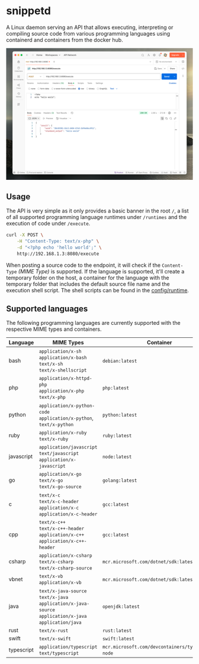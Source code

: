 # snippetd

A Linux daemon serving an API that allows executing, interpreting or compiling source code from various programming languages using containerd and containers from the docker hub.

![Hello World in PHP using Postman](doc/postman-php.png)

## Usage

The API is very simple as it only provides a basic banner in the root `/`, a list of all supported programming language runtimes under `/runtimes` and the execution of code under `/execute`.

```bash
curl -X POST \
    -H "Content-Type: text/x-php" \
    -d "<?php echo 'hello world';" \
    http://192.168.1.3:8080/execute
```

When posting a source code to the endpoint, it will check if the `Content-Type` _(MIME Type)_ is supported. If the language is supported, it'll create a temporary folder on the host, a container for the language with the temporary folder that includes the default source file name and the execution shell script. The shell scripts can be found in the [config/runtime](config/runtime). 

## Supported languages

The following programming languages are currently supported with the respective MIME types and containers.

| Language     | MIME Types                                                                                                                  | Container                                        |
|--------------|-----------------------------------------------------------------------------------------------------------------------------|--------------------------------------------------|
| bash         | `application/x-sh`<br />`application/x-bash`<br />`text/x-sh`<br />`text/x-shellscript`                                     | `debian:latest`                                  |
| php          | `application/x-httpd-php`<br />`application/x-php`<br />`text/x-php`                                                        | `php:latest`                                     |
| python       | `application/x-python-code`<br />`application/x-python`,<br />`text/x-python`                                               | `python:latest`                                  |
| ruby         | `application/x-ruby`<br />`text/x-ruby`                                                                                     | `ruby:latest`                                    |
| javascript   | `application/javascript`<br />`text/javascript`<br />`application/x-javascript`                                             | `node:latest`                                    |
| go           | `application/x-go`<br />`text/x-go`<br />`text/x-go-source`                                                                 | `golang:latest`                                  |
| c            | `text/x-c`<br />`text/x-c-header`<br />`application/x-c`<br />`application/x-c-header`                                      | `gcc:latest`                                     |
| cpp          | `text/x-c++`<br />`text/x-c++-header`<br />`application/x-c++`<br />`application/x-c++-header`                              | `gcc:latest`                                     |
| csharp       | `application/x-csharp`<br />`text/x-csharp`<br />`text/x-csharp-source`                                                     | `mcr.microsoft.com/dotnet/sdk:latest`            |
| vbnet        | `text/x-vb`<br />`application/x-vb`                                                                                         | `mcr.microsoft.com/dotnet/sdk:latest`            |
| java         | `text/x-java-source`<br />`text/x-java`<br /> `application/x-java-source`<br />`application/x-java`<br />`application/java` | `openjdk:latest`                                 |
| rust         | `text/x-rust`                                                                                                               | `rust:latest`                                    |
| swift        | `text/x-swift`                                                                                                              | `swift:latest`                                   |
| typescript   | `application/typescript`<br />`text/typescript`                                                                             | `mcr.microsoft.com/devcontainers/typescript-node` |